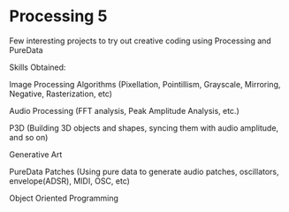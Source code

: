 # Processing 5
Few interesting projects to try out creative coding using Processing and PureData

Skills Obtained:

Image Processing Algorithms (Pixellation, Pointillism, Grayscale, Mirroring, Negative, Rasterization, etc)

Audio Processing (FFT analysis, Peak Amplitude Analysis, etc.)

P3D (Building 3D objects and shapes, syncing them with audio amplitude, and so on)

Generative Art

PureData Patches (Using pure data to generate audio patches, oscillators, envelope(ADSR), MIDI, OSC, etc)

Object Oriented Programming
